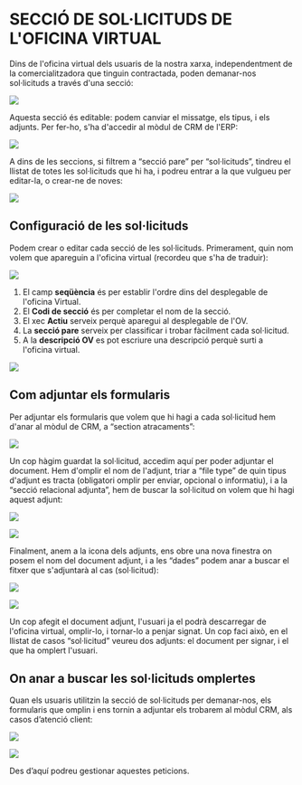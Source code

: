# SECCIÓ DE SOL·LICITUDS DE L'OFICINA VIRTUAL

Dins de l'oficina virtual dels usuaris de la nostra xarxa, independentment de la comercialitzadora que tinguin contractada, poden demanar-nos sol·licituds a través d'una secció:

![](../_static/solicituds_OV/solicitudes.png)

Aquesta secció és editable: podem canviar el missatge, els tipus, i els adjunts. Per fer-ho, s'ha d'accedir al mòdul de CRM de l'ERP:

![](../_static/solicituds_OV/secciones.png)

A dins de les seccions, si filtrem a “secció pare” per “sol·licituds”, tindreu el llistat de totes les sol·licituds que hi ha, i podreu entrar a la que vulgueu per editar-la, o crear-ne de noves:

![](../_static/solicituds_OV/llistat_solicituds.png)

## Configuració de les sol·licituds

Podem crear o editar cada secció de les sol·licituds. Primerament, quin nom volem que apareguin a l'oficina virtual (recordeu que s'ha de traduir):

![](../_static/solicituds_OV/Sección_del_caso.png)

1. El camp **seqüència** és per establir l'ordre dins del desplegable de l'oficina Virtual.
2. El **Codi de secció** és per completar el nom de la secció.
3. El xec **Actiu** serveix perquè aparegui al desplegable de l'OV.
4. La **secció pare** serveix per classificar i trobar fàcilment cada sol·licitud.
5. A la **descripció OV** es pot escriure una descripció perquè surti a l'oficina virtual.

![](../_static/solicituds_OV/parts_seccions.png)

## Com adjuntar els formularis

Per adjuntar els formularis que volem que hi hagi a cada sol·licitud hem d'anar al mòdul de CRM, a “section atracaments”:

![](../_static/solicituds_OV/secction_atachment.png)

Un cop hàgim guardat la sol·licitud, accedim aquí per poder adjuntar el document. Hem d'omplir el nom de l'adjunt, triar a “file type” de quin tipus d'adjunt es tracta (obligatori omplir per enviar, opcional o informatiu), i a la “secció relacional adjunta”, hem de buscar la sol·licitud on volem que hi hagi aquest adjunt:

![](../_static/solicituds_OV/pels_adjunts.png)

![](../_static/solicituds_OV/pels_adjunts_II.png)

Finalment, anem a la icona dels adjunts, ens obre una nova finestra on posem el nom del document adjunt, i a les “dades” podem anar a buscar el fitxer que s'adjuntarà al cas (sol·licitud):

![](../_static/solicituds_OV/pels_adjunts_III.png)

![](../_static/solicituds_OV/pels_adjunts_IV.png)

Un cop afegit el document adjunt, l'usuari ja el podrà descarregar de l'oficina virtual, omplir-lo, i tornar-lo a penjar signat. Un cop faci això, en el llistat de casos “sol·licitud” veureu dos adjunts: el document per signar, i el que ha omplert l'usuari. 

## On anar a buscar les sol·licituds omplertes

Quan els usuaris utilitzin la secció de sol·licituds per demanar-nos, els formularis que omplin i ens tornin a adjuntar els trobarem al mòdul CRM, als casos d’atenció client:

![](../_static/solicituds_OV/casos_ATC.png)

![](../_static/solicituds_OV/casos_ATC_II.png)

Des d’aquí podreu gestionar aquestes peticions. 